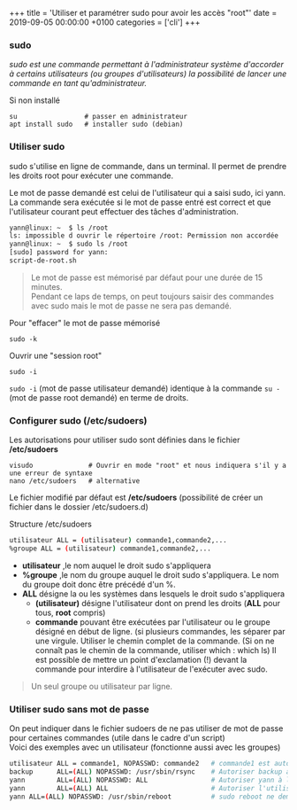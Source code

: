+++
title = 'Utiliser et paramétrer sudo pour avoir les accès "root"'
date = 2019-09-05 00:00:00 +0100
categories = ['cli']
+++
### sudo

*sudo est une commande permettant à l'administrateur système d'accorder à certains utilisateurs (ou groupes d'utilisateurs) la possibilité de lancer une commande en tant qu'administrateur.*

Si non installé

	su                 # passer en administrateur
	apt install sudo   # installer sudo (debian)



### Utiliser sudo


sudo s'utilise en ligne de commande, dans un terminal. Il permet de prendre les droits root pour exécuter une commande.

Le mot de passe demandé est celui de l'utilisateur qui a saisi sudo, ici yann.
La commande sera exécutée si le mot de passe entré est correct et que l'utilisateur courant peut effectuer des tâches d'administration.

```bash
yann@linux: ~  $ ls /root
ls: impossible d ouvrir le répertoire /root: Permission non accordée
yann@linux: ~  $ sudo ls /root
[sudo] password for yann: 
script-de-root.sh
```

>Le mot de passe est mémorisé par défaut pour une durée de 15 minutes.  
Pendant ce laps de temps, on peut toujours saisir des commandes avec sudo mais le mot de passe ne sera pas demandé.

Pour "effacer" le mot de passe mémorisé

	sudo -k

Ouvrir une "session root" 

	sudo -i

`sudo -i` (mot de passe utilisateur demandé) identique à la commande `su -` (mot de passe root demandé) en terme de droits.

### Configurer sudo (/etc/sudoers)


Les autorisations pour utiliser sudo sont définies dans le fichier **/etc/sudoers**

	visudo              # Ouvrir en mode "root" et nous indiquera s'il y a une erreur de syntaxe
	nano /etc/sudoers   # alternative



Le fichier modifié par défaut est **/etc/sudoers**  (possibilité de créer un fichier dans le dossier /etc/sudoers.d)


Structure /etc/sudoers

```bash
utilisateur ALL = (utilisateur) commande1,commande2,...
%groupe ALL = (utilisateur) commande1,commande2,...
```


* **utilisateur** ,le nom  auquel le droit sudo s'appliquera 
* **%groupe** ,le nom du groupe auquel le droit sudo s'appliquera. Le nom du groupe doit donc être précédé d'un %.
* **ALL** désigne la ou les systèmes dans lesquels le droit sudo s'appliquera
     * **(utilisateur)** désigne l'utilisateur dont on prend les droits (**ALL** pour tous, **root** compris)
     * **commande**  pouvant être exécutées par l'utilisateur ou le groupe désigné en début de ligne. (si plusieurs commandes, les séparer par une virgule. Utiliser le chemin complet de la commande. (Si on ne connaît pas le chemin de la commande, utiliser which : which ls) Il est possible de mettre un point d'exclamation (!) devant la commande pour interdire à l'utilisateur de l'exécuter avec sudo.

>Un seul groupe ou utilisateur par ligne.


### Utiliser sudo sans mot de passe

On peut indiquer dans le fichier sudoers de ne pas utiliser de mot de passe pour certaines commandes (utile dans le cadre d'un script)  
Voici des exemples avec un utilisateur (fonctionne aussi avec les groupes) 

```bash
utilisateur ALL = commande1, NOPASSWD: commande2   # commande1 est autorisée via sudo avec un mot de passe, commande2 est autorisée via sudo sans demande de mot de passe.
backup      ALL=(ALL) NOPASSWD: /usr/sbin/rsync    # Autoriser backup à lancer la commande rsync avec sudo sans demande de mot de passe
yann        ALL=(ALL) NOPASSWD: ALL                # Autoriser yann à lancer toutes les commandes  sans demande de mot de passe
yann        ALL=(ALL) ALL                          # Autoriser l'utilisateur yann à exécuter toutes les commandes via sudo ave demande de mot de passe
yann ALL=(ALL) NOPASSWD: /usr/sbin/reboot          # sudo reboot ne demande pas le mot de passe
```
